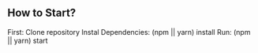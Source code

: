 

## How to Start?

First: Clone repository
Instal Dependencies: (npm || yarn) install
Run: (npm || yarn) start

